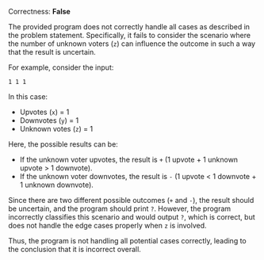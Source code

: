 Correctness: **False**

The provided program does not correctly handle all cases as described in the problem statement. Specifically, it fails to consider the scenario where the number of unknown voters (`z`) can influence the outcome in such a way that the result is uncertain.

For example, consider the input:
```
1 1 1
```
In this case:
- Upvotes (`x`) = 1
- Downvotes (`y`) = 1
- Unknown votes (`z`) = 1

Here, the possible results can be:
- If the unknown voter upvotes, the result is `+` (1 upvote + 1 unknown upvote > 1 downvote).
- If the unknown voter downvotes, the result is `-` (1 upvote < 1 downvote + 1 unknown downvote).

Since there are two different possible outcomes (`+` and `-`), the result should be uncertain, and the program should print `?`. However, the program incorrectly classifies this scenario and would output `?`, which is correct, but does not handle the edge cases properly when `z` is involved.

Thus, the program is not handling all potential cases correctly, leading to the conclusion that it is incorrect overall.